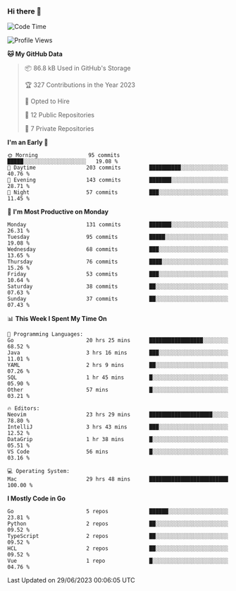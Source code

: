 ### Hi there 👋
<!--![visitors](https://visitor-badge.glitch.me/badge?page_id=d0zingcat)-->
<!--
**d0zingcat/d0zingcat** is a ✨ _special_ ✨ repository because its `README.md` (this file) appears on your GitHub profile.

Here are some ideas to get you started:

- 🔭 I’m currently working on ...
- 🌱 I’m currently learning ...
- 👯 I’m looking to collaborate on ...
- 🤔 I’m looking for help with ...
- 💬 Ask me about ...
- 📫 How to reach me: ...
- 😄 Pronouns: ...
- ⚡ Fun fact: ...
-->
<!--START_SECTION:waka-->
![Code Time](http://img.shields.io/badge/Code%20Time-2%2C788%20hrs%2031%20mins-blue)

![Profile Views](http://img.shields.io/badge/Profile%20Views-2-blue)

**🐱 My GitHub Data** 

> 📦 86.8 kB Used in GitHub's Storage 
 > 
> 🏆 327 Contributions in the Year 2023
 > 
> 💼 Opted to Hire
 > 
> 📜 12 Public Repositories 
 > 
> 🔑 7 Private Repositories 
 > 
**I'm an Early 🐤** 

```text
🌞 Morning                95 commits          █████░░░░░░░░░░░░░░░░░░░░   19.08 % 
🌆 Daytime                203 commits         ██████████░░░░░░░░░░░░░░░   40.76 % 
🌃 Evening                143 commits         ███████░░░░░░░░░░░░░░░░░░   28.71 % 
🌙 Night                  57 commits          ███░░░░░░░░░░░░░░░░░░░░░░   11.45 % 
```
📅 **I'm Most Productive on Monday** 

```text
Monday                   131 commits         ███████░░░░░░░░░░░░░░░░░░   26.31 % 
Tuesday                  95 commits          █████░░░░░░░░░░░░░░░░░░░░   19.08 % 
Wednesday                68 commits          ███░░░░░░░░░░░░░░░░░░░░░░   13.65 % 
Thursday                 76 commits          ████░░░░░░░░░░░░░░░░░░░░░   15.26 % 
Friday                   53 commits          ███░░░░░░░░░░░░░░░░░░░░░░   10.64 % 
Saturday                 38 commits          ██░░░░░░░░░░░░░░░░░░░░░░░   07.63 % 
Sunday                   37 commits          ██░░░░░░░░░░░░░░░░░░░░░░░   07.43 % 
```


📊 **This Week I Spent My Time On** 

```text
💬 Programming Languages: 
Go                       20 hrs 25 mins      █████████████████░░░░░░░░   68.52 % 
Java                     3 hrs 16 mins       ███░░░░░░░░░░░░░░░░░░░░░░   11.01 % 
YAML                     2 hrs 9 mins        ██░░░░░░░░░░░░░░░░░░░░░░░   07.26 % 
SQL                      1 hr 45 mins        █░░░░░░░░░░░░░░░░░░░░░░░░   05.90 % 
Other                    57 mins             █░░░░░░░░░░░░░░░░░░░░░░░░   03.21 % 

🔥 Editors: 
Neovim                   23 hrs 29 mins      ████████████████████░░░░░   78.80 % 
IntelliJ                 3 hrs 43 mins       ███░░░░░░░░░░░░░░░░░░░░░░   12.52 % 
DataGrip                 1 hr 38 mins        █░░░░░░░░░░░░░░░░░░░░░░░░   05.51 % 
VS Code                  56 mins             █░░░░░░░░░░░░░░░░░░░░░░░░   03.16 % 

💻 Operating System: 
Mac                      29 hrs 48 mins      █████████████████████████   100.00 % 
```

**I Mostly Code in Go** 

```text
Go                       5 repos             ██████░░░░░░░░░░░░░░░░░░░   23.81 % 
Python                   2 repos             ██░░░░░░░░░░░░░░░░░░░░░░░   09.52 % 
TypeScript               2 repos             ██░░░░░░░░░░░░░░░░░░░░░░░   09.52 % 
HCL                      2 repos             ██░░░░░░░░░░░░░░░░░░░░░░░   09.52 % 
Vue                      1 repo              █░░░░░░░░░░░░░░░░░░░░░░░░   04.76 % 
```




 Last Updated on 29/06/2023 00:06:05 UTC
<!--END_SECTION:waka-->


